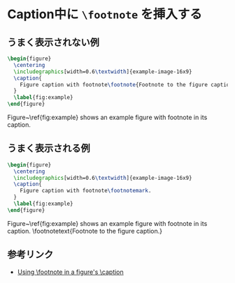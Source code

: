 # Caption中に `\footnote` を挿入する

## うまく表示されない例

```latex
\begin{figure}
  \centering
  \includegraphics[width=0.6\textwidth]{example-image-16x9}
  \caption{
    Figure caption with footnote\footnote{Footnote to the figure caption.}.
  }
  \label{fig:example}
\end{figure}
```

Figure~\ref{fig:example} shows an example figure with footnote in its caption.

## うまく表示される例

```latex
\begin{figure}
  \centering
  \includegraphics[width=0.6\textwidth]{example-image-16x9}
  \caption{
    Figure caption with footnote\footnotemark.
  }
  \label{fig:example}
\end{figure}
```

Figure~\ref{fig:example} shows an example figure with footnote in its caption.
\footnotetext{Footnote to the figure caption.}

## 参考リンク

- [Using \footnote in a figure's \caption](https://tex.stackexchange.com/a/10185)
